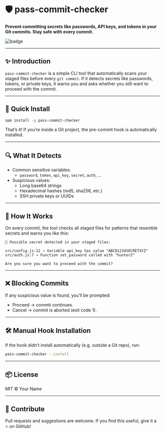 # 🛡️ pass-commit-checker

**Prevent committing secrets like passwords, API keys, and tokens in your Git commits. Stay safe with every commit.**

![badge](https://img.shields.io/badge/security-checker-critical?style=for-the-badge&color=green)

---

## ✨ Introduction

`pass-commit-checker` is a simple CLI tool that automatically scans your staged files before every `git commit`. If it detects secrets like passwords, tokens, or private keys, it warns you and asks whether you still want to proceed with the commit.

---

## 🚀 Quick Install

```bash
npm install -g pass-commit-checker
```

That’s it! If you’re inside a Git project, the pre-commit hook is automatically installed.

---

## 🔍 What It Detects

- Common sensitive variables:
  - `password`, `token`, `api_key`, `secret`, `auth`, ...
- Suspicious values:
  - Long base64 strings
  - Hexadecimal hashes (md5, sha256, etc.)
  - SSH private keys or UUIDs

---

## 🧠 How It Works

On every commit, the tool checks all staged files for patterns that resemble secrets and warns you like this:

```
🚨 Possible secret detected in your staged files:

src/config.js:12 → Variable api_key has value "ABCD1234SECRETXYZ"
src/auth.js:7 → Function set_password called with "hunter2"

Are you sure you want to proceed with the commit?
```

---

## ❌ Blocking Commits

If any suspicious value is found, you’ll be prompted:

- Proceed → commit continues.
- Cancel → commit is aborted (exit code 1).

---

## 🛠 Manual Hook Installation

If the hook didn’t install automatically (e.g. outside a Git repo), run:

```bash
pass-commit-checker --install
```

---

## 📦 License

MIT © Your Name

---

## 💬 Contribute

Pull requests and suggestions are welcome. If you find this useful, give it a ⭐ on GitHub!
